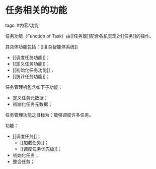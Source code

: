 # 任务相关的功能

tags: #内容/功能 

任务功能（Function of  Task）由[[任务器]]配合各机实现对[[任务]]的操作。

其具体功能包括：[[复杂智能体系统]]
- [[调度任务功能]]；
- [[定义任务功能]]；
- [[初始化任务功能]]；
- [[统计任务功能]]；

任务管理机包含如下子功能：
- 定义任务元数据；
- 初始化任务元数据；

任务管理功能之目标为：能够调度许多任务。

功能：
- [[调度任务]]；
	- [[加载任务]]；
	- [[调度任务优先级]]；
- 初始化任务；
- 整合任务；


